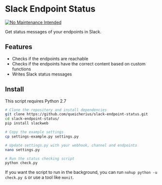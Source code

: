 # Slack Endpoint Status

[![No Maintenance Intended](https://img.shields.io/badge/No%20Maintenance%20Intended-%E2%9C%95-red.svg?style=flat-square)](http://unmaintained.tech/)

Get status messages of your endpoints in Slack.

## Features

- Checks if the endpoints are reachable
- Checks if the endpoints have the correct content based on custom functions
- Writes Slack status messages

## Install

This script requires Python 2.7

```bash
# Clone the repository and install dependencies
git clone https://github.com/queicherius/slack-endpoint-status.git
cd slack-endpoint-status/
pip install slackweb

# Copy the example settings
cp settings-example.py settings.py

# Update settings.py with your webhook, channel and endpoints
nano settings.py

# Run the status checking script
python check.py
```

If you want the script to run in the background, you can run `nohup python -u check.py &` or use a tool like `monit`.
